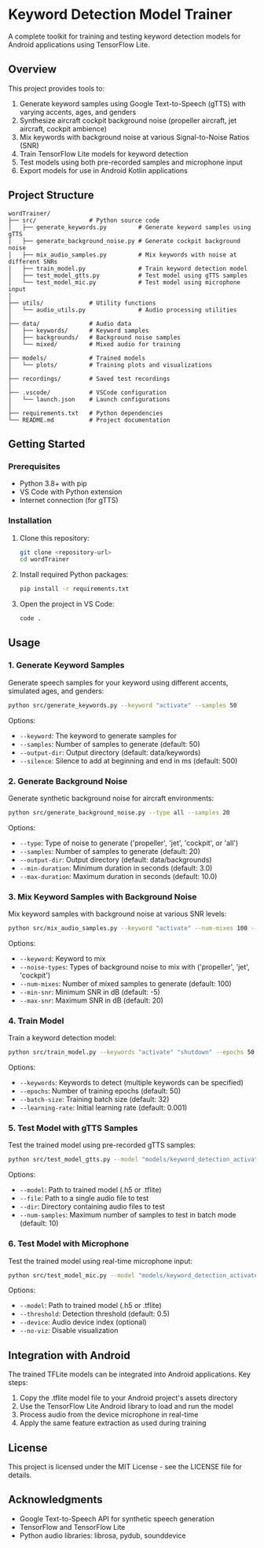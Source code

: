 # Keyword Detection Model Trainer

A complete toolkit for training and testing keyword detection models for Android applications using TensorFlow Lite.

## Overview

This project provides tools to:

1. Generate keyword samples using Google Text-to-Speech (gTTS) with varying accents, ages, and genders
2. Synthesize aircraft cockpit background noise (propeller aircraft, jet aircraft, cockpit ambience)
3. Mix keywords with background noise at various Signal-to-Noise Ratios (SNR)
4. Train TensorFlow Lite models for keyword detection
5. Test models using both pre-recorded samples and microphone input
6. Export models for use in Android Kotlin applications

## Project Structure

```
wordTrainer/
├── src/               # Python source code
│   ├── generate_keywords.py         # Generate keyword samples using gTTS
│   ├── generate_background_noise.py # Generate cockpit background noise
│   ├── mix_audio_samples.py         # Mix keywords with noise at different SNRs
│   ├── train_model.py               # Train keyword detection model
│   ├── test_model_gtts.py           # Test model using gTTS samples
│   └── test_model_mic.py            # Test model using microphone input
│
├── utils/             # Utility functions
│   └── audio_utils.py               # Audio processing utilities
│
├── data/              # Audio data
│   ├── keywords/      # Keyword samples
│   ├── backgrounds/   # Background noise samples
│   └── mixed/         # Mixed audio for training
│
├── models/            # Trained models
│   └── plots/         # Training plots and visualizations
│
├── recordings/        # Saved test recordings
│
├── .vscode/           # VSCode configuration
│   └── launch.json    # Launch configurations
│
├── requirements.txt   # Python dependencies
└── README.md          # Project documentation
```

## Getting Started

### Prerequisites

- Python 3.8+ with pip
- VS Code with Python extension
- Internet connection (for gTTS)

### Installation

1. Clone this repository:
   ```bash
   git clone <repository-url>
   cd wordTrainer
   ```

2. Install required Python packages:
   ```bash
   pip install -r requirements.txt
   ```

3. Open the project in VS Code:
   ```bash
   code .
   ```

## Usage

### 1. Generate Keyword Samples

Generate speech samples for your keyword using different accents, simulated ages, and genders:

```bash
python src/generate_keywords.py --keyword "activate" --samples 50
```

Options:
- `--keyword`: The keyword to generate samples for
- `--samples`: Number of samples to generate (default: 50)
- `--output-dir`: Output directory (default: data/keywords)
- `--silence`: Silence to add at beginning and end in ms (default: 500)

### 2. Generate Background Noise

Generate synthetic background noise for aircraft environments:

```bash
python src/generate_background_noise.py --type all --samples 20
```

Options:
- `--type`: Type of noise to generate ('propeller', 'jet', 'cockpit', or 'all')
- `--samples`: Number of samples to generate (default: 20)
- `--output-dir`: Output directory (default: data/backgrounds)
- `--min-duration`: Minimum duration in seconds (default: 3.0)
- `--max-duration`: Maximum duration in seconds (default: 10.0)

### 3. Mix Keyword Samples with Background Noise

Mix keyword samples with background noise at various SNR levels:

```bash
python src/mix_audio_samples.py --keyword "activate" --num-mixes 100 --min-snr -5 --max-snr 20
```

Options:
- `--keyword`: Keyword to mix
- `--noise-types`: Types of background noise to mix with ('propeller', 'jet', 'cockpit')
- `--num-mixes`: Number of mixed samples to generate (default: 100)
- `--min-snr`: Minimum SNR in dB (default: -5)
- `--max-snr`: Maximum SNR in dB (default: 20)

### 4. Train Model

Train a keyword detection model:

```bash
python src/train_model.py --keywords "activate" "shutdown" --epochs 50 --batch-size 32
```

Options:
- `--keywords`: Keywords to detect (multiple keywords can be specified)
- `--epochs`: Number of training epochs (default: 50)
- `--batch-size`: Training batch size (default: 32)
- `--learning-rate`: Initial learning rate (default: 0.001)

### 5. Test Model with gTTS Samples

Test the trained model using pre-recorded gTTS samples:

```bash
python src/test_model_gtts.py --model "models/keyword_detection_activate_20250509_120000.tflite" --dir "data/keywords/activate"
```

Options:
- `--model`: Path to trained model (.h5 or .tflite)
- `--file`: Path to a single audio file to test
- `--dir`: Directory containing audio files to test
- `--num-samples`: Maximum number of samples to test in batch mode (default: 10)

### 6. Test Model with Microphone

Test the trained model using real-time microphone input:

```bash
python src/test_model_mic.py --model "models/keyword_detection_activate_20250509_120000.tflite" --threshold 0.7
```

Options:
- `--model`: Path to trained model (.h5 or .tflite)
- `--threshold`: Detection threshold (default: 0.5)
- `--device`: Audio device index (optional)
- `--no-viz`: Disable visualization

## Integration with Android

The trained TFLite models can be integrated into Android applications. Key steps:

1. Copy the .tflite model file to your Android project's assets directory
2. Use the TensorFlow Lite Android library to load and run the model
3. Process audio from the device microphone in real-time
4. Apply the same feature extraction as used during training

## License

This project is licensed under the MIT License - see the LICENSE file for details.

## Acknowledgments

- Google Text-to-Speech API for synthetic speech generation
- TensorFlow and TensorFlow Lite
- Python audio libraries: librosa, pydub, sounddevice
